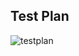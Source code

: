 ## Test Plan

![testplan](https://user-images.githubusercontent.com/63248297/144397464-bb8325b0-1ada-45f9-afa2-2eb5601aa9f8.JPG)

